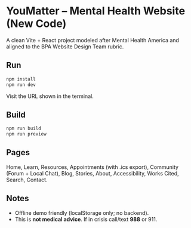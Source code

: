 # YouMatter – Mental Health Website (New Code)

A clean Vite + React project modeled after Mental Health America and aligned to the BPA Website Design Team rubric.

## Run
```bash
npm install
npm run dev
```
Visit the URL shown in the terminal.

## Build
```bash
npm run build
npm run preview
```

## Pages
Home, Learn, Resources, Appointments (with .ics export), Community (Forum + Local Chat), Blog, Stories, About, Accessibility, Works Cited, Search, Contact.

## Notes
- Offline demo friendly (localStorage only; no backend).
- This is **not medical advice**. If in crisis call/text **988** or 911.
